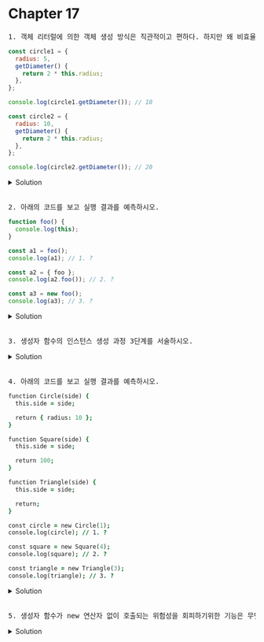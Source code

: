 # Chapter 17

<pre>1. 객체 리터럴에 의한 객체 생성 방식은 직관적이고 편하다. 하지만 왜 비효율 적인가 ?</pre>

```js
const circle1 = {
  radius: 5,
  getDiameter() {
    return 2 * this.radius;
  },
};

console.log(circle1.getDiameter()); // 10

const circle2 = {
  radius: 10,
  getDiameter() {
    return 2 * this.radius;
  },
};

console.log(circle2.getDiameter()); // 20
```

<details>
  <summary>Solution</summary>
  <strong>동일한 프로퍼티를 갖는 객체를 여러 개 생성해야하는 경우 매번 같은 프로퍼티를 기술해야하기 때문입니다.</strong>
</details>

<br>

<pre>2. 아래의 코드를 보고 실행 결과를 예측하시오.</pre>

```js
function foo() {
  console.log(this);
}

const a1 = foo();
console.log(a1); // 1. ?

const a2 = { foo };
console.log(a2.foo()); // 2. ?

const a3 = new foo();
console.log(a3); // 3. ?
```

<details>
  <summary>Solution</summary>
  <strong>1. Window</strong><br><strong>2. a2({foo: ƒ})<br>3. a3(foo {})</strong>
  <pre>this바인딩은 함수가 호출 방식에 따라 동적으로 결정되는데,<br>1번은 일반함수로 foo를 호출하여 this에 전역 객체인 Window를 가리키게 된다.<br>2번은 a2에 foo함수를 프로퍼티 축약 표현으로 추가했기 때문에 메서드를 호출한 객체 즉, a2가 this에 바인딩된다.<br>3번은 new연산자로 foo함수를 생성자 함수로 호출하였기 때문에 해당 인스턴스인 a3이 this에 바인딩된다.</pre>
</details>

<br>

<pre>3. 생성자 함수의 인스턴스 생성 과정 3단계를 서술하시오.</pre>

<details>
  <summary>Solution</summary>
  <strong>1. 인스턴스 생성과 this 바인딩</strong><br><strong>2. 인스턴스 초기화<br>3. 인스턴스 반환</strong>
</details>

<br>

<pre>4. 아래의 코드를 보고 실행 결과를 예측하시오.</pre>

```j
function Circle(side) {
  this.side = side;

  return { radius: 10 };
}

function Square(side) {
  this.side = side;

  return 100;
}

function Triangle(side) {
  this.side = side;

  return;
}

const circle = new Circle(1);
console.log(circle); // 1. ?

const square = new Square(4);
console.log(square); // 2. ?

const triangle = new Triangle(3);
console.log(triangle); // 3. ?
```

<details>
  <summary>Solution</summary>
  <strong>1. {radius: 10}</strong><br><strong>2. Square {side: 4}<br>3. Triangle {side: 3}</strong>
  <pre>생성자 함수 내부의 처리가 끝나면 인스턴스가 바인딩된 this가 암묵적으로 반환이 된다.<br>1번은 Circle생성자 함수는 this가 아닌 다른 객체가 명시적으로 return하고 있어 this가 반환되지 않는다.<br>2번은 Square생성자 함수가 원시값인 100을 return하여 원시값은 무시되고 this가 반환된다.<br>3번은 Triangle생성자 함수가 undefined를 반환하고 있어 이 역시 원시값이므로 this가 반환된다.</pre>
</details>

<br>

<pre>5. 생성자 함수가 new 연산자 없이 호출되는 위험성을 회피하기위한 기능은 무엇인가?</pre>


<details>
<summary>Solution</summary>
<strong>new.target</strong>
<pre>사용예:

```js
function Circle(radius) {
    if (!new.target) {
        return new Circle(radius);
    }
    this.radius = radius;
    this.getDiameter = function () {
        return 2 * this.radius;
    }
}
// new 연산자 없이 생성자 함수를 호출하여도 new.target을 통해 생성자 함수로서 호출된다.
const circle = Circle(5); 
console.log(circle.getDiameter()); // 10
```
다만, new.target은 ES6에서 도입된 최신 문법으로 IE에서는 지원하지않음을 유의해야한다.
</pre>
</details>

